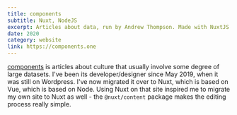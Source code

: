 ```yaml
---
title: components
subtitle: Nuxt, NodeJS
excerpt: Articles about data, run by Andrew Thompson. Made with NuxtJS.
date: 2020
category: website
link: https://components.one
---
```


[components](https://components.one) is articles about culture that usually involve some degree of large datasets. I've been its developer/designer since May 2019, when it was still on Wordpress. I've now migrated it over to Nuxt, which is based on Vue, which is based on Node. Using Nuxt on that site inspired me to migrate my own site to Nuxt as well - the `@nuxt/content` package makes the editing process really simple.